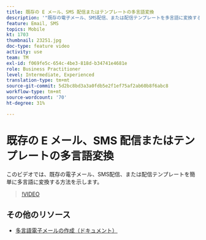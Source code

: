 ```yaml
---
title: 既存の E メール、SMS 配信またはテンプレートの多言語変換
description: '"既存の電子メール、SMS配信、または配信テンプレートを多言語に変換する方法を説明します。"'
feature: Email, SMS
topics: Mobile
kt: 1703
thumbnail: 23251.jpg
doc-type: feature video
activity: use
team: TM
exl-id: f069fe5c-654c-4be3-818d-b34741e4681e
role: Business Practitioner
level: Intermediate, Experienced
translation-type: tm+mt
source-git-commit: 5d2bc8bd3a3a0fdb5e2f1ef75af2ab60b8f6abc8
workflow-type: tm+mt
source-wordcount: '70'
ht-degree: 31%

---
```


# 既存の E メール、SMS 配信またはテンプレートの多言語変換

このビデオでは、既存の電子メール、SMS配信、または配信テンプレートを簡単に多言語に変換する方法を示します。

>[!VIDEO](https://video.tv.adobe.com/v/23251?quality=12)

## その他のリソース

* [多言語電子メールの作成（ドキュメント）](https://helpx.adobe.com/campaign/standard/channels/using/creating-a-multilingual-email.html)
